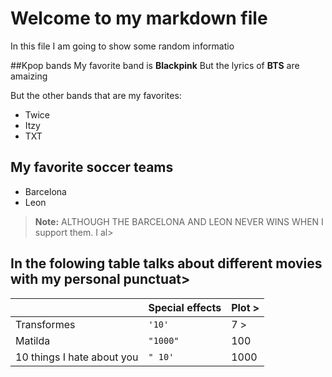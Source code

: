 # Welcome to my markdown file
In this file I am going to show some random informatio

##Kpop bands
My favorite band is **Blackpink**
But the lyrics of **BTS** are amaizing

But the other bands that are my favorites:
- Twice
- Itzy
- TXT

## My favorite soccer teams
- Barcelona
- Leon

>**Note:** ALTHOUGH THE BARCELONA AND LEON NEVER WINS WHEN I support them. I al>

## In the folowing table talks about different movies with my personal punctuat>


|                |Special effects                          |Plot               >
|----------------|-------------------------------|-----------------------------|
|Transformes     |`'10'`                         |    7                        >
|Matilda         |`"1000"`                       | 100             |
|10 things I hate about you |`" 10'`             | 1000            |

